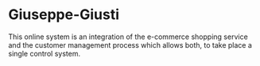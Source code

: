 # Giuseppe-Giusti
This online system is an integration of the e-commerce shopping service and the customer management process which allows both, to take place a single control system.
